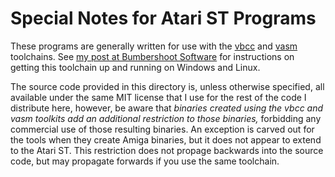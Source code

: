 # Special Notes for Atari ST Programs

These programs are generally written for use with the [vbcc](http://sun.hasenbraten.de/vbcc/) and [vasm](http://sun.hasenbraten.de/vasm/) toolchains. See [my post at Bumbershoot Software](https://bumbershootsoft.wordpress.com/2021/02/28/a-cross-development-toolchain-for-the-atari-st/) for instructions on getting this toolchain up and running on Windows and Linux.

The source code provided in this directory is, unless otherwise specified, all available under the same MIT license that I use for the rest of the code I distribute here, however, be aware that _binaries created using the vbcc and vasm toolkits add an additional restriction to those binaries,_ forbidding any commercial use of those resulting binaries. An exception is carved out for the tools when they create Amiga binaries, but it does not appear to extend to the Atari ST. This restriction does not propage backwards into the source code, but may propagate forwards if you use the same toolchain.